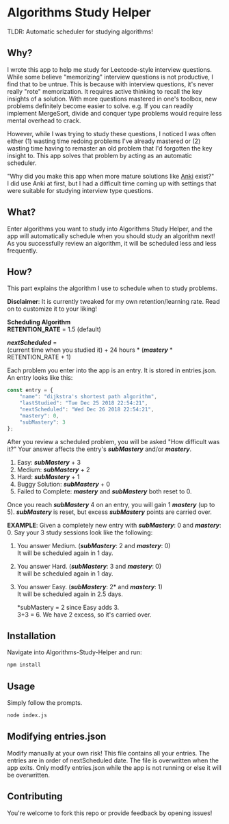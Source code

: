 # Algorithms Study Helper

TLDR: Automatic scheduler for studying algorithms!  
## Why?
I wrote this app to help me study for Leetcode-style interview questions. While some believe "memorizing" interview questions is not productive, I find that to be untrue. This is because with interview questions, it's never really "rote" memorization. It requires active thinking to recall the key insights of a solution. With more questions mastered in one's toolbox, new problems definitely become easier to solve. e.g. If you can readily implement MergeSort, divide and conquer type problems would require less mental overhead to crack.

However, while I was trying to study these questions, I noticed I was often either (1) wasting time redoing problems I've already mastered or (2) wasting time having to remaster an old problem that I'd forgotten the key insight to. This app solves that problem by acting as an automatic scheduler. 

"Why did you make this app when more mature solutions like [Anki](https://apps.ankiweb.net/) exist?"  
I did use Anki at first, but I had a difficult time coming up with settings that were suitable for studying interview type questions. 

## What?
Enter algorithms you want to study into Algorithms Study Helper, and the app will automatically schedule when you should study an algorithm next! As you successfully review an algorithm, it will be scheduled less and less frequently.

## How?
This part explains the algorithm I use to schedule when to study problems.  

**Disclaimer**: It is currently tweaked for my own retention/learning rate. Read on to customize it to your liking!

**Scheduling Algorithm**  
**RETENTION_RATE** = 1.5 (default)

**_nextScheduled_** =   
(current time when you studied it) + 24 hours * (**_mastery_** * RETENTION_RATE + 1)

Each problem you enter into the app is an entry. It is stored in entries.json. An entry looks like this:

```javascript
const entry = {
	"name": "dijkstra's shortest path algorithm",
	"lastStudied": "Tue Dec 25 2018 22:54:21",
	"nextScheduled": "Wed Dec 26 2018 22:54:21",
	"mastery": 0,
	"subMastery": 3
};
```
After you review a scheduled problem, you will be asked "How difficult was it?" Your answer affects the entry's **_subMastery_** and/or **_mastery_**.

1. Easy: **_subMastery_** + 3
2. Medium: **_subMastery_** + 2
3. Hard: **_subMastery_** + 1
4. Buggy Solution: **_subMastery_** + 0
5. Failed to Complete: **_mastery_** and **_subMastery_** both reset to 0.

Once you reach **_subMastery_** 4 on an entry, you will gain 1 **_mastery_** (up to 5). **_subMastery_** is reset, but excess **_subMastery_** points are carried over.

**EXAMPLE**: Given a completely new entry with **_subMastery_**: 0 and **_mastery_**: 0. Say your 3 study sessions look like the following:
1. You answer Medium. (**_subMastery_**: 2 and **_mastery_**: 0)  
   It will be scheduled again in 1 day.
2. You answer Hard. (**_subMastery_**: 3 and **_mastery_**: 0)  
   It will be scheduled again in 1 day.
3. You answer Easy. (**_subMastery_**: 2* and **_mastery_**: 1)  
   It will be scheduled again in 2.5 days.  

   *subMastery = 2 since Easy adds 3.  
    3+3 = 6. We have 2 excess, so it's carried over.


## Installation

Navigate into Algorithms-Study-Helper and run:

```bash
npm install
```

## Usage
Simply follow the prompts. 

```bash
node index.js
```

## Modifying entries.json
Modify manually at your own risk! This file contains all your entries. The entries are in order of nextScheduled date. The file is overwritten when the app exits. Only modify entries.json while the app is not running or else it will be overwritten.

## Contributing
You're welcome to fork this repo or provide feedback by opening issues!